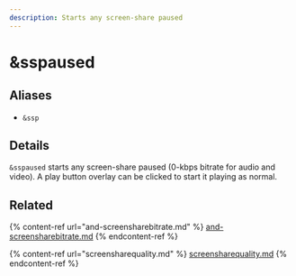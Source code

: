 ```yaml
---
description: Starts any screen-share paused
---
```


# \&sspaused

## Aliases

* `&ssp`

## Details

`&sspaused` starts any screen-share paused (0-kbps bitrate for audio and video). A play button overlay can be clicked to start it playing as normal.

## Related

{% content-ref url="and-screensharebitrate.md" %}
[and-screensharebitrate.md](and-screensharebitrate.md)
{% endcontent-ref %}

{% content-ref url="screensharequality.md" %}
[screensharequality.md](screensharequality.md)
{% endcontent-ref %}
